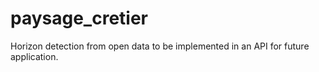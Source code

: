 # paysage_cretier

Horizon detection from open data to be implemented in an API for future application.
